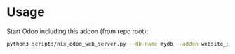 # Usage

Start Odoo including this addon (from repo root):

```bash
python3 scripts/nix_odoo_web_server.py --db-name mydb --addon website_snippet_country_phone_code_dropdown
```
